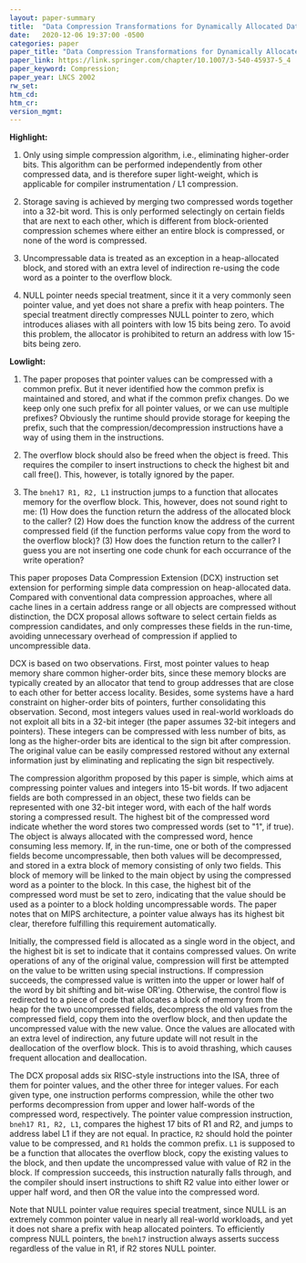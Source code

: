 ```yaml
---
layout: paper-summary
title:  "Data Compression Transformations for Dynamically Allocated Data Structures"
date:   2020-12-06 19:37:00 -0500
categories: paper
paper_title: "Data Compression Transformations for Dynamically Allocated Data Structures"
paper_link: https://link.springer.com/chapter/10.1007/3-540-45937-5_4
paper_keyword: Compression; 
paper_year: LNCS 2002
rw_set:
htm_cd:
htm_cr:
version_mgmt:
---
```


**Highlight:**

1. Only using simple compression algorithm, i.e., eliminating higher-order bits. This algorithm can be performed
   independently from other compressed data, and is therefore super light-weight, which is applicable for 
   compiler instrumentation / L1 compression.

2. Storage saving is achieved by merging two compressed words together into a 32-bit word. This is only performed 
   selectingly on certain fields that are next to each other, which is different from block-oriented compression
   schemes where either an entire block is compressed, or none of the word is compressed. 

3. Uncompressable data is treated as an exception in a heap-allocated block, and stored with an extra level of 
   indirection re-using the code word as a pointer to the overflow block.

4. NULL pointer needs special treatment, since it it a very commonly seen pointer value, and yet does not share
   a prefix with heap pointers. The special treatment directly compresses NULL pointer to zero, which introduces
   aliases with all pointers with low 15 bits being zero. To avoid this problem, the allocator is prohibited to
   return an address with low 15-bits being zero.

**Lowlight:**

1. The paper proposes that pointer values can be compressed with a common prefix. But it never identified how the
   common prefix is maintained and stored, and what if the common prefix changes. Do we keep only one such prefix
   for all pointer values, or we can use multiple prefixes? Obviously the runtime should provide storage for
   keeping the prefix, such that the compression/decompression instructions have a way of using them in the
   instructions.

2. The overflow block should also be freed when the object is freed. This requires the compiler to insert
   instructions to check the highest bit and call free(). This, however, is totally ignored by the paper.

3. The ``bneh17 R1, R2, L1`` instruction jumps to a function that allocates memory for the overflow block.
   This, however, does not sound right to me: (1) How does the function return the address of the allocated
   block to the caller? (2) How does the function know the address of the current compressed field (if the
   function performs value copy from the word to the overflow block)? (3) How does the function return to the caller?
   I guess you are not inserting one code chunk for each occurrance of the write operation?

This paper proposes Data Compression Extension (DCX) instruction set extension for performing simple data compression
on heap-allocated data. Compared with conventional data compression approaches, where all cache lines in a certain
address range or all objects are compressed without distinction, the DCX proposal allows software to select certain 
fields as compression candidates, and only compresses these fields in the run-time, avoiding unnecessary overhead
of compression if applied to uncompressible data.

DCX is based on two observations. First, most pointer values to heap memory share common higher-order bits, since 
these memory blocks are typically created by an allocator that tend to group addresses that are close to each other
for better access locality. Besides, some systems have a hard constraint on higher-order bits of pointers, further
consolidating this observation.
Second, most integers values used in real-world workloads do not exploit all bits in a 32-bit integer (the paper assumes
32-bit integers and pointers). These integers can be compressed with less number of bits, as long as the higher-order
bits are identical to the sign bit after compression. The original value can be easily compressed restored without any
external information just by eliminating and replicating the sign bit respectively.

The compression algorithm proposed by this paper is simple, which aims at compressing pointer values and integers into
15-bit words. If two adjacent fields are both compressed in an object, these two fields can be represented with one
32-bit integer word, with each of the half words storing a compressed result. The highest bit of the compressed word
indicate whether the word stores two compressed words (set to "1", if true). The object is always allocated with the 
compressed word, hence consuming less memory. If, in the run-time, one or both of the compressed fields become 
uncompressable, then both values will be decompressed, and stored in a extra block of memory consisting of only two 
fields. This block of memory will be linked to the main object by using the compressed word as a pointer to the
block. In this case, the highest bit of the compressed word must be set to zero, indicating that the value should be
used as a pointer to a block holding uncompressable words. The paper notes that on MIPS architecture, a pointer value
always has its highest bit clear, therefore fulfilling this requirement automatically.

Initially, the compressed field is allocated as a single word in the object, and the highest bit is set to indicate
that it contains compressed values. 
On write operations of any of the original value, compression will first be attempted on the value to be written using special instructions. 
If compression succeeds, the compressed value is written into the upper or lower half of the word by bit shifting and
bit-wise OR'ing. Otherwise, the control flow is redirected to a piece of code that allocates a block of memory
from the heap for the two uncompressed fields, decompress the old values from the compressed field, copy them into
the overflow block, and then update the uncompressed value with the new value.
Once the values are allocated with an extra level of indirection, any future update will not result in the deallocation
of the overflow block. This is to avoid thrashing, which causes frequent allocation and deallocation.

The DCX proposal adds six RISC-style instructions into the ISA, three of them for pointer values, and the other three
for integer values. For each given type, one instruction performs compression, while the other two performs 
decompression from upper and lower half-words of the compressed word, respectively.
The pointer value compression instruction, ``bneh17 R1, R2, L1``, compares the highest 17 bits of R1 and R2, and jumps 
to address label L1 if they are not equal. In practice, ``R2`` should hold the pointer value to be compressed, and 
``R1`` holds the common prefix. 
``L1`` is supposed to be a function that allocates the overflow block, copy the existing values to the block, and 
then update the uncompressed value with value of R2 in the block.
If compression succeeds, this instruction naturally falls through, and the compiler should insert instructions to
shift R2 value into either lower or upper half word, and then OR the value into the compressed word.

Note that NULL pointer value requires special treatment, since NULL is an extremely common pointer value in nearly
all real-world workloads, and yet it does not share a prefix with heap allocated pointers. To efficiently compress NULL
pointers, the ``bneh17`` instruction always asserts success regardless of the value in R1, if R2 stores NULL
pointer. 
